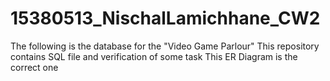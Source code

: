 # 15380513_NischalLamichhane_CW2
The following is the database for the "Video Game Parlour"
This repository contains SQL file and verification of some task
This ER Diagram is the correct one
